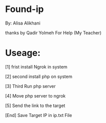 # Found-ip

By: Alisa Alikhani

thanks by Qadir Yolmeh For Help (My Teacher)

# Useage:

 
 [1] frist install Ngrok in system 
 
 [2] second install php on system
 
 [3] Third Run php server 
 
 [4] Move php server to ngrok
 
 [5] Send the link to the target
 
 [End] Save Target IP in ip.txt File
